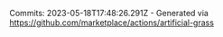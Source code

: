 Commits: 2023-05-18T17:48:26.291Z - Generated via https://github.com/marketplace/actions/artificial-grass
<br>
